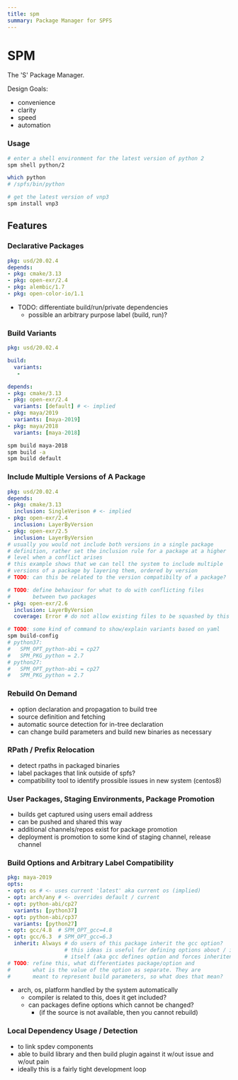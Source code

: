 ```yaml
---
title: spm
summary: Package Manager for SPFS
---
```


# SPM

The 'S' Package Manager.

Design Goals:

- convenience
- clarity
- speed
- automation

### Usage

```bash
# enter a shell environment for the latest version of python 2
spm shell python/2

which python
# /spfs/bin/python

# get the latest version of vnp3
spm install vnp3
```

## Features

### Declarative Packages

```yaml
pkg: usd/20.02.4
depends:
- pkg: cmake/3.13
- pkg: open-exr/2.4
- pkg: alembic/1.7
- pkg: open-color-io/1.1
```

- TODO: differentiate build/run/private dependencies
  - possible an arbitrary purpose label (build, run)?

### Build Variants

```yaml
pkg: usd/20.02.4

build:
  variants:
   -

depends:
- pkg: cmake/3.13
- pkg: open-exr/2.4
  variants: [default] # <- implied
- pkg: maya/2019
  variants: [maya-2019]
- pkg: maya/2018
  variants: [maya-2018]
```

```sh
spm build maya-2018
spm build -a
spm build default
```

### Include Multiple Versions of A Package

```yaml
pkg: usd/20.02.4
depends:
- pkg: cmake/3.13
  inclusion: SingleVerison # <- implied
- pkg: open-exr/2.4
  inclusion: LayerByVersion
- pkg: open-exr/2.5
  inclusion: LayerByVersion
# usually you would not include both versions in a single package
# definition, rather set the inclusion rule for a package at a higher
# level when a conflict arises
# this example shows that we can tell the system to include multiple
# versions of a package by layering them, ordered by version
# TODO: can this be related to the version compatibilty of a package?

# TODO: define behaviour for what to do with conflicting files
#       between two packages
- pkg: open-exr/2.6
  inclusion: LayerByVersion
  coverage: Error # do not allow existing files to be squashed by this one
```

```sh
# TODO: some kind of command to show/explain variants based on yaml
spm build-config
# python37:
#   SPM_OPT_python-abi = cp27
#   SPM_PKG_python = 2.7
# python27:
#   SPM_OPT_python-abi = cp27
#   SPM_PKG_python = 2.7
```

### Rebuild On Demand

- option declaration and propagation to build tree
- source definition and fetching
- automatic source detection for in-tree declaration
- can change build parameters and build new binaries as necessary

### RPath / Prefix Relocation

- detect rpaths in packaged binaries
- label packages that link outside of spfs?
- compatibility tool to identify prossible issues in new system (centos8)

### User Packages, Staging Environments, Package Promotion

- builds get captured using users email address
- can be pushed and shared this way
- additional channels/repos exist for package promotion
- deployment is promotion to some kind of staging channel, release channel

### Build Options and Arbitrary Label Compatibility

```yaml
pkg: maya-2019
opts:
- opt: os # <- uses current 'latest' aka current os (implied)
- opt: arch/any # <- overrides default / current
- opt: python-abi/cp27
  variants: [python37]
- opt: python-abi/cp37
  variants: [python27]
- opt: gcc/4.8  # SPM_OPT_gcc=4.8
- opt: gcc/6.3  # SPM_OPT_gcc=6.3
  inherit: Always # do users of this package inherit the gcc option?
                  # this ideas is useful for defining options about / in a package
                  # itself (aka gcc defines option and forces inheritence downstream)
# TODO: refine this, what differentiates package/option and
#       what is the value of the option as separate. They are
#       meant to represent build parameters, so what does that mean?
```

- arch, os, platform handled by the system automatically
  - compiler is related to this, does it get included?
  - can packages define options which cannot be changed?
    - (if the source is not available, then you cannot rebuild)

### Local Dependency Usage / Detection

- to link spdev components
- able to build library and then build plugin against it w/out issue and w/out pain
- ideally this is a fairly tight development loop
